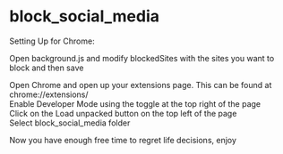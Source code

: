 # block_social_media
 
Setting Up for Chrome:  

Open background.js and modify blockedSites with the sites you want to block and then save  

Open Chrome and open up your extensions page. This can be found at chrome://extensions/  
Enable Developer Mode using the toggle at the top right of the page  
Click on the Load unpacked button on the top left of the page  
Select block_social_media folder  

Now you have enough free time to regret life decisions, enjoy
